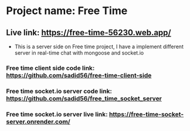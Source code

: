 # Project name: Free Time
## Live link: https://free-time-56230.web.app/

- This is a server side on Free time project, I have a implement different server in real-time  chat with mongoose and socket.io

### Free time client side code link: https://github.com/sadid56/free-time-client-side
### Free time socket.io server code link: https://github.com/sadid56/free_time_socket_server
### Free time socket.io server live link: https://free-time-socket-server.onrender.com/